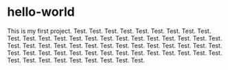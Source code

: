 # hello-world

This is my first project.
Test. Test. Test. Test. Test. Test. Test. Test. Test. Test. Test. Test. Test. Test. Test. 
Test. Test. Test. Test. Test. Test. Test. Test. Test. Test. Test. Test. Test. Test. Test. 
Test. Test. Test. Test. Test. Test. Test. Test. Test. Test. Test. Test. Test. Test. Test.
Test. Test. Test. Test. Test. Test. Test. Test. Test. Test. Test. Test. Test. Test. Test.
